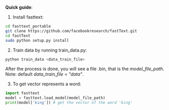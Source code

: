 __Quick guide__:  
1. Install fasttext:  
```bash
cd fasttext_portable
git clone https://github.com/facebookresearch/fastText.git
cd fastText
sudo python setup.py install
```  
2. Train data by running train_data.py:  
```bash
python train_data <data_train_file>
```  
After the process is done, you will see a file .bin, that is the *model_file_path*.  
Note: default *data_train_file = "data"*.  

3. To get vector represents a word:  
```python
import fasttext
model = fasttext.load_model(model_file_path)
print(model['king']) # get the vector of the word 'king'
```  